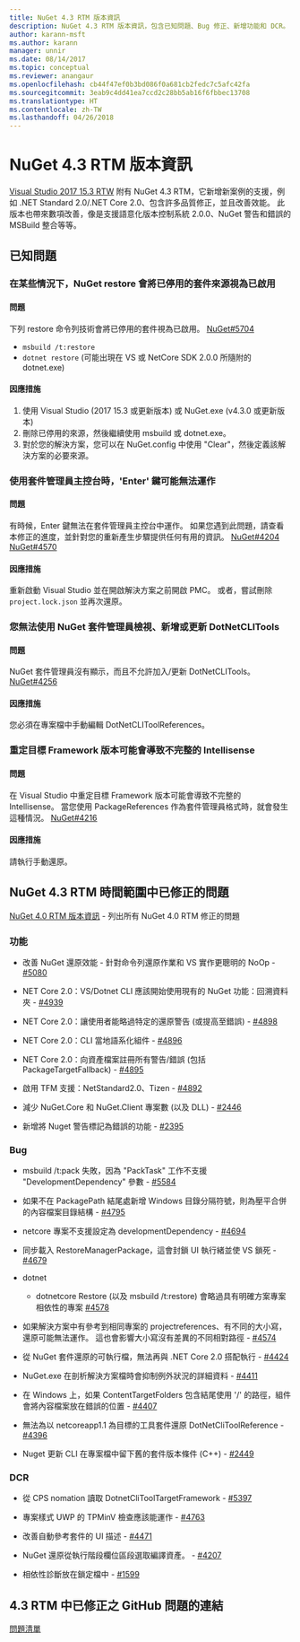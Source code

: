 ```yaml
---
title: NuGet 4.3 RTM 版本資訊
description: NuGet 4.3 RTM 版本資訊，包含已知問題、Bug 修正、新增功能和 DCR。
author: karann-msft
ms.author: karann
manager: unnir
ms.date: 08/14/2017
ms.topic: conceptual
ms.reviewer: anangaur
ms.openlocfilehash: cb44f47ef0b3bd086f0a681cb2fedc7c5afc42fa
ms.sourcegitcommit: 3eab9c4dd41ea7ccd2c28bb5ab16f6fbbec13708
ms.translationtype: HT
ms.contentlocale: zh-TW
ms.lasthandoff: 04/26/2018
---
```

# <a name="nuget-43-rtm-release-notes"></a>NuGet 4.3 RTM 版本資訊

[Visual Studio 2017 15.3 RTW](https://www.visualstudio.com/news/releasenotes/vs2017-relnotes) 附有 NuGet 4.3 RTM，它新增新案例的支援，例如 .NET Standard 2.0/.NET Core 2.0、包含許多品質修正，並且改善效能。 此版本也帶來數項改善，像是支援語意化版本控制系統 2.0.0、NuGet 警告和錯誤的 MSBuild 整合等等。

## <a name="known-issues"></a>已知問題

### <a name="nuget-restore-may-treat-disabled-package-sources-as-enabled-in-some-cases"></a>在某些情況下，NuGet restore 會將已停用的套件來源視為已啟用

#### <a name="issue"></a>問題

下列 restore 命令列技術會將已停用的套件視為已啟用。 [NuGet#5704](https://github.com/NuGet/Home/issues/5704)
- `msbuild /t:restore`
- `dotnet restore` (可能出現在 VS 或 NetCore SDK 2.0.0 所隨附的 dotnet.exe)

#### <a name="workaround"></a>因應措施

1. 使用 Visual Studio (2017 15.3 或更新版本) 或 NuGet.exe (v4.3.0 或更新版本)
1. 刪除已停用的來源，然後繼續使用 msbuild 或 dotnet.exe。
1. 對於您的解決方案，您可以在 NuGet.config 中使用 "Clear"，然後定義該解決方案的必要來源。

### <a name="while-using-package-manager-console-enter-key-may-not-work"></a>使用套件管理員主控台時，'Enter' 鍵可能無法運作

#### <a name="issue"></a>問題

有時候，Enter 鍵無法在套件管理員主控台中運作。 如果您遇到此問題，請查看本修正的進度，並針對您的重新產生步驟提供任何有用的資訊。 [NuGet#4204](https://github.com/NuGet/Home/issues/4204) [NuGet#4570](https://github.com/NuGet/Home/issues/4570)

#### <a name="workaround"></a>因應措施

重新啟動 Visual Studio 並在開啟解決方案之前開啟 PMC。 或者，嘗試刪除 `project.lock.json` 並再次還原。

### <a name="you-are-unable-to-view-add-or-update-dotnetclitools-using-nuget-package-manager"></a>您無法使用 NuGet 套件管理員檢視、新增或更新 DotNetCLITools

#### <a name="issue"></a>問題

NuGet 套件管理員沒有顯示，而且不允許加入/更新 DotNetCLITools。 [NuGet#4256](https://github.com/NuGet/Home/issues/4256)

#### <a name="workaround"></a>因應措施

您必須在專案檔中手動編輯 DotNetCLIToolReferences。

### <a name="retargeting-target-framework-version-may-lead-to-incomplete-intellisense"></a>重定目標 Framework 版本可能會導致不完整的 Intellisense

#### <a name="issue"></a>問題

在 Visual Studio 中重定目標 Framework 版本可能會導致不完整的 Intellisense。 當您使用 PackageReferences 作為套件管理員格式時，就會發生這種情況。 [NuGet#4216](https://github.com/NuGet/Home/issues/4216)

#### <a name="workaround"></a>因應措施

請執行手動還原。

## <a name="issues-fixed-in-nuget-43-rtm-timeframe"></a>NuGet 4.3 RTM 時間範圍中已修正的問題

[NuGet 4.0 RTM 版本資訊](../release-notes/nuget-4.0-RTM.md) - 列出所有 NuGet 4.0 RTM 修正的問題

### <a name="features"></a>功能

- 改善 NuGet 還原效能 - 針對命令列還原作業和 VS 實作更聰明的 NoOp - [#5080](https://github.com/NuGet/Home/issues/5080)

- NET Core 2.0：VS/Dotnet CLI 應該開始使用現有的 NuGet 功能：回溯資料夾 - [#4939](https://github.com/NuGet/Home/issues/4939)

- NET Core 2.0：讓使用者能略過特定的還原警告 (或提高至錯誤) - [#4898](https://github.com/NuGet/Home/issues/4898)

- NET Core 2.0：CLI 當地語系化組件 - [#4896](https://github.com/NuGet/Home/issues/4896)

- NET Core 2.0：向資產檔案註冊所有警告/錯誤 (包括 PackageTargetFallback) - [#4895](https://github.com/NuGet/Home/issues/4895)

- 啟用 TFM 支援：NetStandard2.0、Tizen - [#4892](https://github.com/NuGet/Home/issues/4892)

- 減少 NuGet.Core 和 NuGet.Client 專案數 (以及 DLL) - [#2446](https://github.com/NuGet/Home/issues/2446)

- 新增將 Nuget 警告標記為錯誤的功能 - [#2395](https://github.com/NuGet/Home/issues/2395)

### <a name="bugs"></a>Bug

- msbuild /t:pack 失敗，因為 "PackTask" 工作不支援 "DevelopmentDependency" 參數 - [#5584](https://github.com/NuGet/Home/issues/5584)

- 如果不在 PackagePath 結尾處新增 Windows 目錄分隔符號，則為壓平合併的內容檔案目錄結構 - [#4795](https://github.com/NuGet/Home/issues/4795)

- netcore 專案不支援設定為 developmentDependency - [#4694](https://github.com/NuGet/Home/issues/4694)

- 同步載入 RestoreManagerPackage，這會封鎖 UI 執行緒並使 VS 鎖死 - [#4679](https://github.com/NuGet/Home/issues/4679)

- dotnet
  - dotnetcore Restore (以及 msbuild /t:restore) 會略過具有明確方案專案相依性的專案 [#4578](https://github.com/NuGet/Home/issues/4578)

- 如果解決方案中有參考到相同專案的 projectreferences、有不同的大小寫，還原可能無法運作。 這也會影響大小寫沒有差異的不同相對路徑 - [#4574](https://github.com/NuGet/Home/issues/4574)

- 從 NuGet 套件還原的可執行檔，無法再與 .NET Core 2.0 搭配執行 - [#4424](https://github.com/NuGet/Home/issues/4424)

- NuGet.exe 在剖析解決方案檔時會抑制例外狀況的詳細資料 - [#4411](https://github.com/NuGet/Home/issues/4411)

- 在 Windows 上，如果 ContentTargetFolders 包含結尾使用 '/' 的路徑，組件會將內容檔案放在錯誤的位置 - [#4407](https://github.com/NuGet/Home/issues/4407)

- 無法為以 netcoreapp1.1 為目標的工具套件還原 DotNetCliToolReference - [#4396](https://github.com/NuGet/Home/issues/4396)

- Nuget 更新 CLI 在專案檔中留下舊的套件版本條件 (C++) - [#2449](https://github.com/NuGet/Home/issues/2449)

### <a name="dcrs"></a>DCR

- 從 CPS nomation 讀取 DotnetCliToolTargetFramework - [#5397](https://github.com/NuGet/Home/issues/5397)

- 專案樣式 UWP 的 TPMinV 檢查應該能運作 - [#4763](https://github.com/NuGet/Home/issues/4763)

- 改善自動參考套件的 UI 描述 - [#4471](https://github.com/NuGet/Home/issues/4471)

- NuGet 還原從執行階段欄位區段選取編譯資產。 - [#4207](https://github.com/NuGet/Home/issues/4207)

- 相依性診斷放在鎖定檔中 - [#1599](https://github.com/NuGet/Home/issues/1599)

## <a name="links-to-github-issues-fixed-in-43-rtm"></a>4.3 RTM 中已修正之 GitHub 問題的連結

[問題清單](https://github.com/NuGet/Home/issues?q=is%3Aissue+is%3Aclosed+milestone%3A%224.3")
